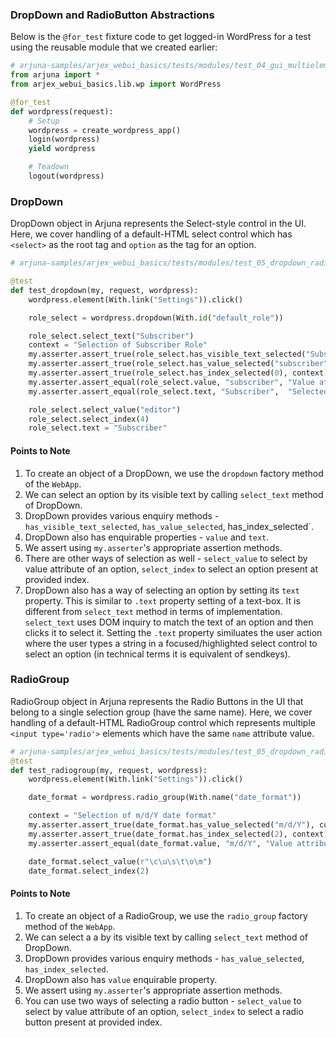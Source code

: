 ### DropDown and RadioButton Abstractions

Below is the `@for_test` fixture code to get logged-in WordPress for a test using the reusable module that we created earlier:

```python
# arjuna-samples/arjex_webui_basics/tests/modules/test_04_gui_multielement.py
from arjuna import *
from arjex_webui_basics.lib.wp import WordPress

@for_test
def wordpress(request):
    # Setup
    wordpress = create_wordpress_app()
    login(wordpress)
    yield wordpress

    # Teadown
    logout(wordpress)
```

### DropDown

DropDown object in Arjuna represents the Select-style control in the UI. Here, we cover handling of a default-HTML select control which has `<select>` as the root tag and `option` as the tag for an option.


```python
# arjuna-samples/arjex_webui_basics/tests/modules/test_05_dropdown_radiogroup.py

@test
def test_dropdown(my, request, wordpress):
    wordpress.element(With.link("Settings")).click()

    role_select = wordpress.dropdown(With.id("default_role"))

    role_select.select_text("Subscriber")
    context = "Selection of Subscriber Role"
    my.asserter.assert_true(role_select.has_visible_text_selected("Subscriber"), context)
    my.asserter.assert_true(role_select.has_value_selected("subscriber"), context)
    my.asserter.assert_true(role_select.has_index_selected(0), context)
    my.asserter.assert_equal(role_select.value, "subscriber", "Value attribute of Role")
    my.asserter.assert_equal(role_select.text, "Subscriber",  "Selected Role Text")

    role_select.select_value("editor")
    role_select.select_index(4)
    role_select.text = "Subscriber"
```

#### Points to Note
1. To create an object of a DropDown, we use the `dropdown` factory method of the `WebApp`.
2. We can select an option by its visible text by calling `select_text` method of DropDown.
3. DropDown provides various enquiry methods - `has_visible_text_selected`, `has_value_selected`, has_index_selected`.
4. DropDown also has enquirable properties - `value` and `text`.
5. We assert using `my.asserter`'s appropriate assertion methods.
6. There are other ways of selection as well - `select_value` to select by value attribute of an option, `select_index` to select an option present at provided index.
7. DropDown also has a way of selecting an option by setting its `text` property. This is similar to `.text` property setting of a text-box. It is different from `select_text` method in terms of implementation. `select_text` uses DOM inquiry to match the text of an option and then clicks it to select it. Setting the `.text` property similuates the user action where the user types a string in a focused/highlighted select control to select an option (in technical terms it is equivalent of sendkeys).


### RadioGroup

RadioGroup object in Arjuna represents the Radio Buttons in the UI that belong to a single selection group (have the same name). Here, we cover handling of a default-HTML RadioGroup control which represents multiple `<input type='radio'>` elements which have the same `name` attribute value.


```python
# arjuna-samples/arjex_webui_basics/tests/modules/test_05_dropdown_radiogroup.py
@test
def test_radiogroup(my, request, wordpress):
    wordpress.element(With.link("Settings")).click()

    date_format = wordpress.radio_group(With.name("date_format"))

    context = "Selection of m/d/Y date format"
    my.asserter.assert_true(date_format.has_value_selected("m/d/Y"), context)
    my.asserter.assert_true(date_format.has_index_selected(2), context)
    my.asserter.assert_equal(date_format.value, "m/d/Y", "Value attribute of Date Format")

    date_format.select_value(r"\c\u\s\t\o\m")
    date_format.select_index(2)
```

#### Points to Note
1. To create an object of a RadioGroup, we use the `radio_group` factory method of the `WebApp`.
2. We can select a a by its visible text by calling `select_text` method of DropDown.
3. DropDown provides various enquiry methods - `has_value_selected`, `has_index_selected`.
4. DropDown also has `value` enquirable property.
5. We assert using `my.asserter`'s appropriate assertion methods.
6. You can use two ways of selecting a radio button - `select_value` to select by value attribute of an option, `select_index` to select a radio button present at provided index.

